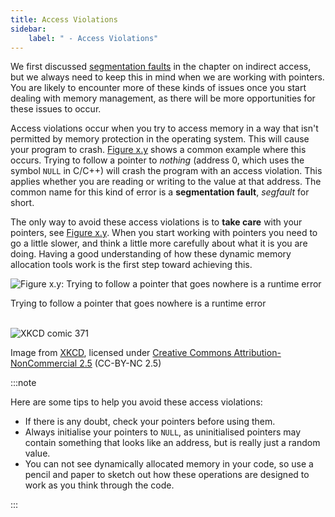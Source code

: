 ```yaml
---
title: Access Violations
sidebar:
    label: " - Access Violations"
---
```


We first discussed [segmentation faults](/book/part-2-organised-code/4-indirect-access/1-concepts/02-04-segfault) in the chapter on indirect access, but we always need to keep this in mind when we are working with pointers. You are likely to encounter more of these kinds of issues once you start dealing with memory management, as there will be more opportunities for these issues to occur.

Access violations occur when you try to access memory in a way that isn't permitted by memory protection in the operating system. This will cause your program to crash. [Figure x.y](#FigurePointerRuntimeError) shows a common example where this occurs. Trying to follow a pointer to *nothing* (address 0, which uses the symbol `NULL` in C/C++) will crash the program with an access violation. This applies whether you are reading or writing to the value at that address. The common name for this kind of error is a **segmentation fault**, *segfault* for short.

The only way to avoid these access violations is to **take care** with your pointers, see [Figure x.y](#FigurePointerCartoon). When you start working with pointers you need to go a little slower, and think a little more carefully about what it is you are doing. Having a good understanding of how these dynamic memory allocation tools work is the first step toward achieving this.

<a id="FigurePointerRuntimeError"></a>

![Figure x.y: Trying to follow a pointer that goes nowhere is a runtime error](./images/pointer-runtime-error.png "Trying to follow a pointer that goes nowhere is a runtime error")
<div class="caption">Trying to follow a pointer that goes nowhere is a runtime error</div><br/>

<a id="FigurePointerCartoon"></a>

![XKCD comic 371](./images/pointers-cartoon-strip.png "To avoid access violation, take care with your pointers. From http://xkcd.com/371/")
<div class="caption">Image from <a href="http://xkcd.com/371" target="_blank">XKCD</a>, licensed under <a href="https://creativecommons.org/licenses/by-nc/2.5/">Creative Commons Attribution-NonCommercial 2.5</a> (CC-BY-NC 2.5)</div>

:::note

Here are some tips to help you avoid these access violations:

- If there is any doubt, check your pointers before using them.
- Always initialise your pointers to `NULL`, as uninitialised pointers may contain something that looks like an address, but is really just a random value.
- You can not see dynamically allocated memory in your code, so use a pencil and paper to sketch out how these operations are designed to work as you think through the code.

:::
